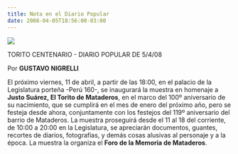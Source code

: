 ```yaml
---
title: Nota en el Diario Popular
date: 2008-04-05T18:56:00-03:00
---
```


[![](https://blogger.googleusercontent.com/img/b/R29vZ2xl/AVvXsEj3QnJVRi9lbPFwmfbY70l7-nBUhXKKYmXQWUW8UZoQTr_OQgaaQKPi6pGGtxXuyLkcCGGXg_GQsMFvfSzFUdjsFsupXAfv6F2RNQ24z-yaj2uMiAS5XNvdlu_zyALKRiJU7ygAr8FPDJko/s320/popular.jpg)](https://blogger.googleusercontent.com/img/b/R29vZ2xl/AVvXsEj3QnJVRi9lbPFwmfbY70l7-nBUhXKKYmXQWUW8UZoQTr_OQgaaQKPi6pGGtxXuyLkcCGGXg_GQsMFvfSzFUdjsFsupXAfv6F2RNQ24z-yaj2uMiAS5XNvdlu_zyALKRiJU7ygAr8FPDJko/s1600-h/popular.jpg)

TORITO CENTENARIO - DIARIO POPULAR DE 5/4/08

Por **GUSTAVO NIGRELLI**

El próximo viernes, 11 de abril, a partir de las 18:00, en el palacio de la Legislatura porteña -Perú 160-, se inaugurará la muestra en homenaje a **Justo Suárez, El Torito de Mataderos**, en el marco del 100º aniversario de su nacimiento, que se cumplirá en el mes de enero del próximo año, pero se festeja desde ahora, conjuntamente con los festejos del 119º aniversario del barrio de Mataderos. La muestra proseguirá desde el 11 al 18 del corriente, de 10:00 a 20:00 en la Legislatura, se apreciarán documentos, guantes, recortes de diarios, fotografías, y demás cosas alusivas al personaje y a la época. La muestra la organiza el **Foro de la Memoria de Mataderos**.